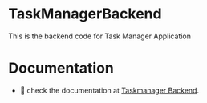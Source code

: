 # TaskManagerBackend
This is the backend code for Task Manager Application

# Documentation 
- 📝 check the documentation at [Taskmanager Backend](https://documenter.getpostman.com/view/12981973/TVRg8pzb).

